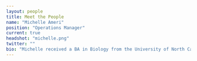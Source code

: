 ```yaml
---
layout: people
title: Meet the People
name: "Michelle Ameri"
position: "Operations Manager"
current: true
headshot: "michelle.png"
twitter: ""
bio: "Michelle received a BA in Biology from the University of North Carolina at Asheville. Immediately after graduation, she entered the veterinary field as an assistant and thrived in the field, eventually receiving her Registered Veterinary Technician license in 2001. Prior to working at Stanford, she was the head nurse at Peninsula Equine Medical Center in Menlo Park where her duties included everything from front office work to ICU patient care to administering and monitoring anesthesia on 1000+ lb horses. She also has been an Adjunct Instructor at Foothill College in Los Altos, CA for the Veterinary Technician Program. <br/><br/> Since joining Stanford in 2004, her role has been overseeing the day-to-day needs of the laboratory and staff. In addition to providing administrative support to the PI's and researchers, she oversees the financial and regulatory aspects of our program. Michelle really enjoys being part of a team. Her 25+ years in the veterinary field has made her proficient at working with doctors, students, and staff members. Her degree and background in the medical field are useful tools to bring to the table, and she prides herself on being proactive, organized, and having a positive attitude. When not at Stanford, you can find her at the beach, hiking with her dog, or riding her horse."
---
```

